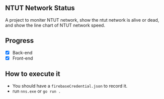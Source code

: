 ## NTUT Network Status

A project to moniter NTUT network, show the ntut network is alive or dead, and show the line chart of NTUT network speed.

## Progress

 - [x] Back-end
 - [x] Front-end

## How to execute it

 - You should have a `firebaseCredential.json` to record it.
 - run `nns.exe` or `go run .`